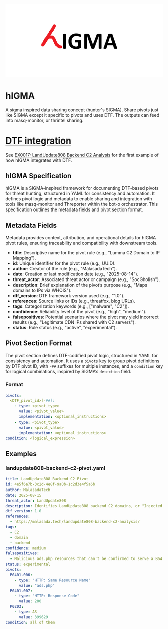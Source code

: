
<div align="center">
  <img src="logo.png" alt="hIGMA Logo">
</div>

# hIGMA
A sigma inspired data sharing concept (hunter's SIGMA). Share pivots just like SIGMA except it specific to pivots and uses DTF. The outputs can feed into masq-monitor, or thrintel sharing.

# [DTF integration](https://github.com/MalasadaTech/defenders-threatmesh-framework)

See [EX0017: LandUpdate808 Backend C2 Analysis](https://github.com/MalasadaTech/defenders-threatmesh-framework/blob/main/examples/EX0017.md) for the first example of how hIGMA integrates with DTF.

## hIGMA Specification

hIGMA is a SIGMA-inspired framework for documenting DTF-based pivots for threat hunting, structured in YAML for consistency and automation. It defines pivot logic and metadata to enable sharing and integration with tools like masq-monitor and Threporter within the bot-o orchestrator. This specification outlines the metadata fields and pivot section format.

## Metadata Fields

Metadata provides context, attribution, and operational details for hIGMA pivot rules, ensuring traceability and compatibility with downstream tools.

- **title**: Descriptive name for the pivot rule (e.g., "Lumma C2 Domain to IP Mapping").
- **id**: Unique identifier for the pivot rule (e.g., UUID).
- **author**: Creator of the rule (e.g., "MalasadaTech").
- **date**: Creation or last modification date (e.g., "2025-08-14").
- **threat_actor**: Associated threat actor or campaign (e.g., "SocGholish").
- **description**: Brief explanation of the pivot’s purpose (e.g., "Maps domains to IPs via WHOIS").
- **dtf_version**: DTF framework version used (e.g., "1.0").
- **references**: Source links or IDs (e.g., threatfox, blog URLs).
- **tags**: Categorization keywords (e.g., ["malware", "C2"]).
- **confidence**: Reliability level of the pivot (e.g., "high", "medium").
- **falsepositives**: Potential scenarios where the pivot may yield incorrect results (e.g., "Legitimate CDN IPs shared with C2 servers").
- **status**: Rule status (e.g., "active", "experimental").

## Pivot Section Format

The pivot section defines DTF-codified pivot logic, structured in YAML for consistency and automation. It uses a `pivots` key to group pivot definitions by DTF pivot ID, with `-##` suffixes for multiple instances, and a `condition` key for logical combinations, inspired by SIGMA’s `detection` field.

### Format
```yaml
pivots:
  <DTF_pivot_id>[-##]:
    - type: <pivot_type>
      value: <pivot_value>
      implementation: <optional_instructions>
    - type: <pivot_type>
      value: <pivot_value>
      implementation: <optional_instructions>
condition: <logical_expression>
```

## Examples

### landupdate808-backend-c2-pivot.yaml
```yaml
title: LandUpdate808 Backend C2 Pivot
id: 4e5f6a7b-3c2d-4e8f-9a0b-1c2d3e4f5a6b
author: MalasadaTech
date: 2025-08-15
threat_actor: LandUpdate808
description: Identifies LandUpdate808 backend C2 domains, or "Injected Link Providers", that provide the injected link to load the LandUpdate808 exploit kit. These normally return a B64-encoded string that is the injected URL.
dtf_version: 1.0
references:
  - https://malasada.tech/landupdate808-backend-c2-analysis/
tags:
  - C2
  - domain
  - backend
confidence: medium
falsepositives:
  - Malicious ads.php resources that can't be confirmed to serve a B64 encoded string.
status: experimental
pivots:
  P0401.006:
    - type: "HTTP: Same Resource Name"
      value: "ads.php"
  P0401.007:
    - type: "HTTP: Response Code"
      value: 200
  P0203:
    - type: AS
      value: 399629
condition: all of them
```

